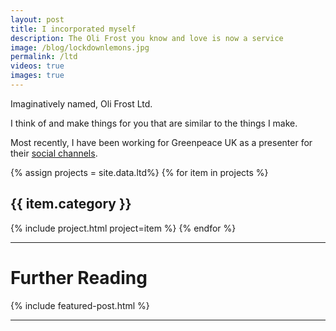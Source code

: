```yaml
---
layout: post
title: I incorporated myself
description: The Oli Frost you know and love is now a service
image: /blog/lockdownlemons.jpg
permalink: /ltd
videos: true
images: true
---
```


Imaginatively named, Oli Frost Ltd.

I think of and make things for you that are similar to the things I make.

Most recently, I have been working for Greenpeace UK as a presenter for their [social channels](https://www.tiktok.com/@greenpeaceuk/video/7112887411226529029?is_copy_url=1&is_from_webapp=v1&lang=en).

<div class="posts" markdown="0">
{% assign projects = site.data.ltd%}
{% for item in projects %}
    <h2>{{ item.category }}</h2>
    {% include project.html project=item %}
{% endfor %}
</div>

---

# Further Reading

{% include featured-post.html %}

---
